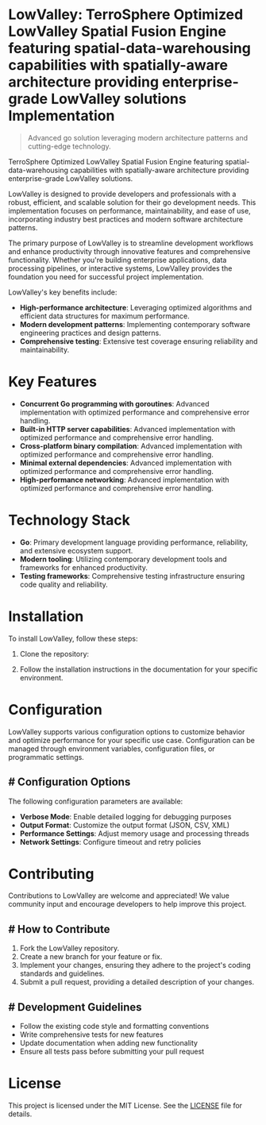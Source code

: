 <!-- fallback_LowValley_20250805203115_65214 -->

# LowValley: TerroSphere Optimized LowValley Spatial Fusion Engine featuring spatial-data-warehousing capabilities with spatially-aware architecture providing enterprise-grade LowValley solutions Implementation
> Advanced go solution leveraging modern architecture patterns and cutting-edge technology.

TerroSphere Optimized LowValley Spatial Fusion Engine featuring spatial-data-warehousing capabilities with spatially-aware architecture providing enterprise-grade LowValley solutions.

LowValley is designed to provide developers and professionals with a robust, efficient, and scalable solution for their go development needs. This implementation focuses on performance, maintainability, and ease of use, incorporating industry best practices and modern software architecture patterns.

The primary purpose of LowValley is to streamline development workflows and enhance productivity through innovative features and comprehensive functionality. Whether you're building enterprise applications, data processing pipelines, or interactive systems, LowValley provides the foundation you need for successful project implementation.

LowValley's key benefits include:

* **High-performance architecture**: Leveraging optimized algorithms and efficient data structures for maximum performance.
* **Modern development patterns**: Implementing contemporary software engineering practices and design patterns.
* **Comprehensive testing**: Extensive test coverage ensuring reliability and maintainability.

# Key Features

* **Concurrent Go programming with goroutines**: Advanced implementation with optimized performance and comprehensive error handling.
* **Built-in HTTP server capabilities**: Advanced implementation with optimized performance and comprehensive error handling.
* **Cross-platform binary compilation**: Advanced implementation with optimized performance and comprehensive error handling.
* **Minimal external dependencies**: Advanced implementation with optimized performance and comprehensive error handling.
* **High-performance networking**: Advanced implementation with optimized performance and comprehensive error handling.

# Technology Stack

* **Go**: Primary development language providing performance, reliability, and extensive ecosystem support.
* **Modern tooling**: Utilizing contemporary development tools and frameworks for enhanced productivity.
* **Testing frameworks**: Comprehensive testing infrastructure ensuring code quality and reliability.

# Installation

To install LowValley, follow these steps:

1. Clone the repository:


2. Follow the installation instructions in the documentation for your specific environment.

# Configuration

LowValley supports various configuration options to customize behavior and optimize performance for your specific use case. Configuration can be managed through environment variables, configuration files, or programmatic settings.

## # Configuration Options

The following configuration parameters are available:

* **Verbose Mode**: Enable detailed logging for debugging purposes
* **Output Format**: Customize the output format (JSON, CSV, XML)
* **Performance Settings**: Adjust memory usage and processing threads
* **Network Settings**: Configure timeout and retry policies

# Contributing

Contributions to LowValley are welcome and appreciated! We value community input and encourage developers to help improve this project.

## # How to Contribute

1. Fork the LowValley repository.
2. Create a new branch for your feature or fix.
3. Implement your changes, ensuring they adhere to the project's coding standards and guidelines.
4. Submit a pull request, providing a detailed description of your changes.

## # Development Guidelines

* Follow the existing code style and formatting conventions
* Write comprehensive tests for new features
* Update documentation when adding new functionality
* Ensure all tests pass before submitting your pull request

# License

This project is licensed under the MIT License. See the [LICENSE](https://github.com/QOZU/LowValley/blob/main/LICENSE) file for details.
